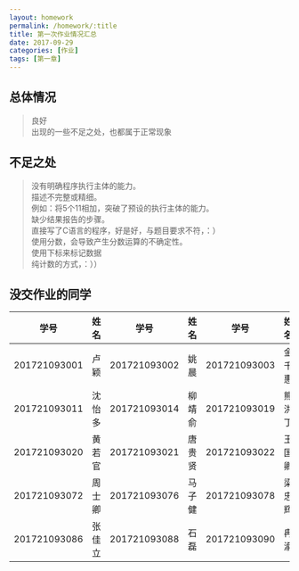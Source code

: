 ```yaml
---
layout: homework
permalink: /homework/:title
title: 第一次作业情况汇总
date: 2017-09-29
categories: [作业]
tags: [第一章]
---
```

## 总体情况
> 良好    
> 出现的一些不足之处，也都属于正常现象

## 不足之处

> 没有明确程序执行主体的能力。    
> 描述不完整或精细。    
> 例如：将5个11相加，突破了预设的执行主体的能力。    
> 缺少结果报告的步骤。    
> 直接写了C语言的程序，好是好，与题目要求不符，：）     
> 使用分数，会导致产生分数运算的不确定性。    
> 使用下标来标记数据    
> 纯计数的方式，：））    

## 没交作业的同学

| 学号 | 姓名 | 学号 | 姓名 | 学号 | 姓名 |
| --- | --- | --- | ---| --- | --- |
|201721093001|卢颖|201721093002|姚 晨|201721093003|金千惠|
|201721093011|沈怡多|201721093014|柳靖俞|201721093019|熊洪丁|
|201721093020|黄若官|201721093021|唐贵贤|201721093022|王国卿|
|201721093072|周士卿|201721093076|马子健|201721093078|梁忠辉|
|201721093086|张佳立|201721093088|石  磊|201721093090|冉渝|